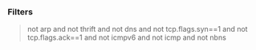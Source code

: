 
### Filters

> not arp and not thrift and not dns and not tcp.flags.syn==1 and not tcp.flags.ack==1 and not icmpv6 and not icmp and not nbns  


